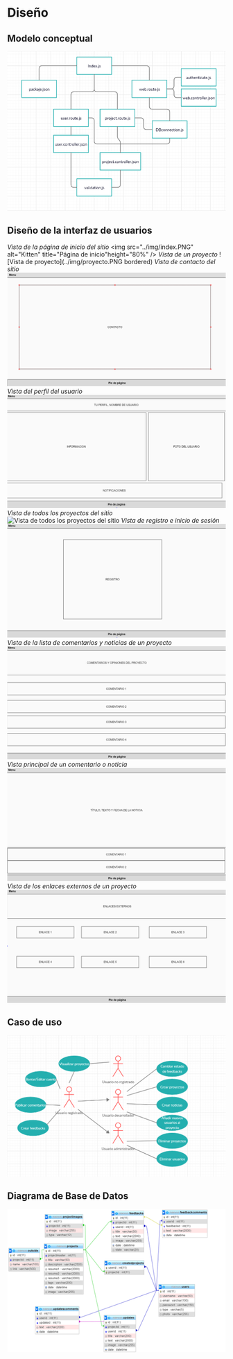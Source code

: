 # Diseño

## Modelo conceptual

![Diagrama UML de Naevus](../img/uml.PNG)

## Diseño de la interfaz de usuarios
*Vista de la página de inicio del sitio*
<img src="../img/index.PNG" alt="Kitten" title="Página de inicio"height="80%" />
*Vista de un proyecto*
![Vista de proyecto](../img/proyecto.PNG bordered)
*Vista de contacto del sitio*
![Vista de contacto](../img/contacto.PNG)
*Vista del perfil del usuario*
![Perfil del usuario](../img/perfil.PNG)
*Vista de todos los proyectos del sitio*
![Vista de todos los proyectos del sitio](../img/buscador.PNG)
*Vista de registro e inicio de sesión*
![Registro e inicio de sesión](../img/registro.PNG)
*Vista de la lista de comentarios y noticias de un proyecto*
![Vista de los comentarios y noticias del proyecto](../img/comentarios_noticias.PNG)
*Vista principal de un comentario o noticia*
![Vista de los comentarios de noticias y feedbacks](../img/comentarios.PNG)
*Vista de los enlaces externos de un proyecto*
![Enlaces externos del proyecto](../img/enlaces.PNG)

## Caso de uso

![Caso de uso del proyecto](../img/caso_de_uso.PNG)

## Diagrama de Base de Datos
![Modelo relacional](../img/modelo_relacional.PNG)